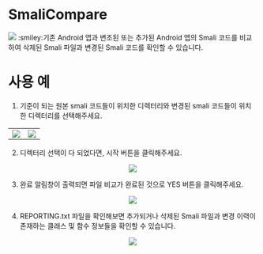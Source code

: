 # SmaliCompare
<img src="https://capsule-render.vercel.app/api?type=wave&color=auto&height=300&section=header&text=naroSEC&fontSize=90" />
:smiley:기존 Android 앱과 변조된 또는 추가된 Android 앱의 Smali 코드를 비교하여 삭제된 Smali 파일과 변경된 Smali 코드를 확인할 수 있습니다.

# 사용 예
1. 기준이 되는 원본 smali 코드들이 위치한 디렉터리와 변경된 smali 코드들이 위치한 디렉터리를 선택해주세요.
<p>
  <table>
    <tr>
      <td><img src="https://github.com/naroSEC/Anditer/assets/89144246/b1ba0d6f-4cf0-4bf6-96e5-c30574bd9ad3" /></td><td><img src="https://github.com/naroSEC/Anditer/assets/89144246/f61d0c3c-abf6-45cd-9092-43a48d24207e" /></td>
    <tr>
  </table>
</p>

2. 디렉터리 선택이 다 되었다면, 시작 버튼을 클릭해주세요.
<p align="center">
  <img src="https://github.com/naroSEC/Anditer/assets/89144246/668d001f-aae0-44ce-9922-6c6bf6eaf136">
</p>

3. 완료 알림창이 출력되면 파일 비교가 완료된 것으로 YES 버튼을 클릭해주세요.
<p align="center">
  <img src="https://github.com/naroSEC/Anditer/assets/89144246/aadcfff6-270a-4a2b-9f5a-7f3d38ac61cd">
</p>

4. REPORTING.txt 파일을 확인해보면 추가되거나 삭제된 Smali 파일과 변경 이력이 존재하는 클래스 및 함수 정보들을 확인할 수 있습니다.
<p align="center">
  <img src="https://github.com/naroSEC/Anditer/assets/89144246/e0d35930-d8a2-49ee-adcf-d24a6734bd27">
</p>
